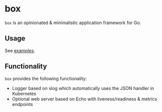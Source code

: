 # box

`box` is an opinionated & minimalistic application framework for Go.

## Usage

See [examples](examples/main.go).

## Functionality

`box` provides the following functionality:

* Logger based on slog which automatically uses the JSON handler in Kubernetes
* Optional web server based on Echo with liveness/readiness & metrics endpoints
